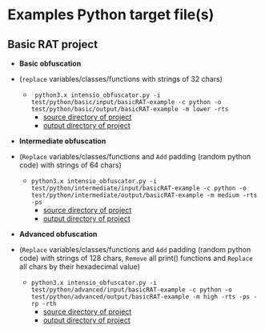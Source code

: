# Examples Python target file(s)

## Basic RAT project

- **Basic obfuscation**
- (`replace` variables/classes/functions with strings of 32 chars)
  - ` python3.x intensio_obfuscator.py -i test/python/basic/input/basicRAT-example -c python -o test/python/basic/output/basicRAT-example -m lower -rts`
      - [source directory of project](../../intensio/test/python/basic/input/basicRAT-example)
      - [output directory of project](../../intensio/test/python/basic/output/basicRAT-example)


- **Intermediate obfuscation** 
- (`Replace` variables/classes/functions and `Add` padding (random python code) with strings of 64 chars)
  - `python3.x intensio_obfuscator.py -i test/python/intermediate/input/basicRAT-example -c python -o test/python/intermediate/output/basicRAT-example -m medium -rts -ps`
      - [source directory of project](../../intensio/test/python/intermediate/input/basicRAT-example)
      - [output directory of project](../../intensio/test/python/intermediate/output/basicRAT-example)


- **Advanced obfuscation** 
- (`Replace` variables/classes/functions and `Add` padding (random python code) with strings of 128 chars, `Remove` all print() functions and `Replace` all chars by their hexadecimal value)
  - `python3.x intensio_obfuscator.py -i test/python/advanced/input/basicRAT-example -c python -o test/python/advanced/output/basicRAT-example -m high -rts -ps -rp -rth`
      - [source directory of project](../../intensio/test/python/advanced/input/basicRAT-example)
      - [output directory of project](../../intensio/test/python/advanced/output/basicRAT-example)


